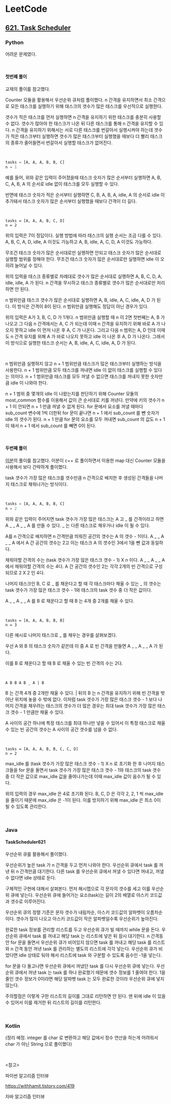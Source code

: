 # LeetCode

## [621. Task Scheduler](https://leetcode.com/problems/task-scheduler/)

### Python

어려운 문제였다.

<br>

#### 첫번째 풀이

교재의 풀이를 참고했다.

Counter 모듈을 활용해서 우선순위 큐처럼 풀이했다. n 간격을 유지하면서 최소 간격으로 모든 태스크를 실행하기 위해 태스크의 갯수가 많은 태스크를 우선적으로 실행한다.

갯수가 적은 태스크를 먼저 실행하면 n 간격을 유지하기 위한 태스크를 충분히 사용할 수 없다. 갯수가 많아야 한 태스크가 나온 뒤 다른 태스크를 통해 n 간격을 유지할 수 있다. n 간격을 유지하기 위해서는 서로 다른 태스크를 번갈아서 실행시켜야 하는데 갯수가 적은 태스크부터 실행하면 갯수가 많은 태스크부터 실행했을 때보다 더 빨리 태스크의 종류가 줄어들면서 번갈아서 실행할 태스크가 없어진다.

<br>

```python
tasks = [A, A, A, B, B, C] 
n = 1
```

예를 들어, 위와 같은 입력이 주어졌을때 태스크 숫자가 많은 순서부터 실행하면 A, B, C, A, B, A 의 순서로 idle 없이 태스크를 모두 실행할 수 있다.

반면에 태스크 숫자가 적은 순서부터 실행하면 C, B, A, B, A, idle, A 의 순서로 idle 이 추가돼서 태스크 숫자가 많은 순서부터 실행했을 때보다 간격이 더 길다.

<br>

```
tasks = [A, A, A, B, C, D]
n = 2
```

위의 입력은 7이 정답이다. 실행 방법에 따라 태스크의 실행 순서는 조금 다를 수 있다. A, B, C, A, D, idle, A 이것도 가능하고 A, B, idle, A, C, D, A 이것도 가능하다.

무조건 태스크 숫자가 많은 순서대로만 실행하면 안되고 태스크 숫자가 많은 순서대로 실행할 범위를 정해야 한다. 무조건 태스크 숫자가 많은 순서대로만 실행하면 idle 이 오히려 늘어날 수 있다.

위의 입력을 태스크 종류별로 차례대로 갯수가 많은 순서대로 실행하면 A, B, C, D, A, idle, idle, A 가 된다. n 간격을 무시하고 태스크 종류별로 갯수가 많은 순서대로만 처리하면 안 된다.

n 범위만큼 태스크 갯수가 많은 순서대로 실행하면 A, B, idle, A, C, idle, A, D 가 된다. 이 방식은 간격이 8이 된다. n 범위만큼 실행해도 정답이 아닌 경우가 있다.

위의 입력은 A가 3, B, C, D 가 1개다. n 범위만큼 실행할 때 n 이 2면 첫번째는 A, B 가 나오고 그 다음 n 간격에서는 A, C 가 되는데 이때 n 간격을 유지하기 위해 바로 A 가 나오지 못하고 idle 이 먼저 나온 후 A, C 가 나온다. 그리고 다음 n 범위는 A, D 인데 이때도 n 간격 유지를 위해 A 가 바로 나오지 못하고 idle 이 나온 후 A, D 가 나온다. 그래서 이 방식으로 실행한 태스크 순서는  A, B, idle, A, C, idle, A, D 가 된다.

<br>

n 범위만큼 실행하지 않고 n + 1 범위만큼 태스크가 많은 태스크부터 실행하는 방식을 사용한다. n + 1 범위만큼 모두 태스크를 꺼내면 idle 이 없이 태스크를 실행할 수 있다는 의미다. n + 1 범위만큼 태스크를 모두 꺼낼 수 없으면 태스크를 꺼내지 못한 숫자만큼 idle 이 나와야 한다.

n + 1 범위 중 몇개의 idle 이 나왔는지를 판단하기 위해 Counter 모듈의 most_common 함수를 이용해서 값이 큰 순서대로 키를 꺼낸다. 만약에 키의 갯수가 n + 1 이 안되면 n + 1 만큼 꺼낼 수 없게 된다. for 문에서 요소를 꺼낼 때마다 sub_count 변수에 1씩 더한뒤 for 문이 끝나면 n + 1 에서 sub_count 를 뺀 숫자가 idle 의 갯수가 된다. n  + 1 만큼 for 문의 요소를 모두 꺼내면 sub_count 의 값도 n + 1 이 돼서 n + 1 에서 sub_count 를 빼면 0이 된다.

<br>

#### 두번째 풀이

[이분](https://withhamit.tistory.com/419)의 풀이를 참고했다. 이분이 c++ 로 풀이하면서 이용한 map 대신 Counter 모듈을 사용해서 보다 간략하게 풀이했다.

task 갯수가 가장 많은 태스크를 갯수만큼 n 간격으로 배치한 후 생성된 간격들을 나머지 태스크로 채워나가는 방식이다.

<br>

```python
tasks = [A, A, A, B, B, C]
n = 2
```

위와 같은 입력이 주어지면 task 갯수가 가장 많은 태스크는 A 고 _ 를 간격이라고 하면 A _ _ A _ _ A 를 만들 수 있다. _ 는 다른 태스크로 채우거나 idle 이 될 수 있다.

A를 n 간격으로 배치하면 n 간격만큼 띄워진 공간의 갯수는 A 의 갯수 - 1이다. A _ _ A _ _ A 에서 A 간 공간의 갯수는 2고 이는 태스크 A 의 갯수인 3에서 1을 뺀 값과 동일하다.

채워야할 간격의 수는 (task 갯수가 가장 많은 태스크 갯수 - 1) X n 이다. A _ _ A _ _ A 에서 채워야할 간격의 수는 4다. A 간 공간의 갯수인 2는 각각 2개의 빈 간격으로 구성되므로 2 X 2 인 4다.

나머지 태스크인 B, C 로 _ 를 채운다고 할 때 각 태스크마다 채울 수 있는 _ 의 갯수는 task 갯수가 가장 많은 태스크 갯수 - 1와 태스크의 task 갯수 중 더 작은 값이다. 

A _ _ A _ _ A 를 B 로 채운다고 할 때 B 는 4개 중 2개를 채울 수 있다.

<br>

```
tasks = [A, A, A, B, B, B]
n = 3
```

다른 예시로 나머지 태스크로 _ 를 채우는 경우를 살펴보겠다.

우선 A 와 B 의 태스크 숫자가 같은데 이 중 A 로 빈 간격을 만들면 A _ _ A _ _ A 가 된다.

이를 B 로 채운다고 할 때 B 로 채울 수 있는 빈 간격의 수는 2다. 

<br>

```
A B B A B _ A | B
```

B 는 간격 4개 중 2개만 채울 수 있다. | 뒤의 B 는 n 간격을 유지하기 위해 빈 간격을 벗어난 위치에 놓을 수 밖에 없다. 이처럼 task 갯수가 가장 많은 태스크 갯수 - 1 보다 나머지 간격을 채우려는 태스크의 갯수가 더 많은 경우는 최대 task 갯수가 가장 많은 태스크 갯수 - 1 만큼만 채울 수 있다.

A 사이의 공간 하나에 특정 태스크를 최대 하나만 넣을 수 있어서 이 특정 태스크로 채울 수 있는 빈 공간의 갯수는 A 사이의 공간 갯수를 넘을 수 없다.

<br>

```
tasks = [A, A, A, B, B, C, C, D]
n = 2
```

max_idle 를 (task 갯수가 가장 많은 태스크 갯수 - 1) X n 로 초기화 한 후 나머지 태스크들을 for 문을 돌면서 task 갯수가 가장 많은 태스크 갯수 - 1와 태스크의 task 갯수 중 더 작은 값으로 max_idle 값을 줄여나가는데 이때 max_idle 값이 음수가 될 수 있다.

위의 입력의 경우 max_idle 은 4로 초기화 된다. B, C, D 은 각각 2, 2, 1 씩 max_idle 을 줄이기 때문에 max_idle 은 -1이 된다. 이를 방지하기 위해 max_idle 은 최소 0이 될 수 있도록 관리한다.

<br>

### Java

#### TaskScheduler621

우선순위 큐를 활용해서 풀이했다.

우선순위가 높은 task 가 n 간격을 두고 먼저 나와야 한다. 우선순위 큐에서 task 를 꺼낸 뒤 n 간격만큼 대기한다. 다른 task 를 우선순위 큐에서 꺼낼 수 있다면 꺼내고, 꺼낼 수 없다면 idle 상태로 둔다.

구체적인 구현에 대해서 살펴본다. 먼저 해시맵으로 각 문자의 갯수를 세고 이를 우선순위 큐에 넣는다. 우선순위 큐에 들어가는 요소(task)는 길이 2의 배열로 아스키 코드값과 갯수로 이루어진다.

우선순위 큐의 정렬 기준은 문자 갯수가 내림차순, 아스키 코드값의 알파벳이 오름차순이다. 갯수가 많이 나오고 아스키 코드값이 작은 알파벳일수록 우선순위가 높아진다.

완료한 task 정보를 관리할 리스트를 두고 우선순위 큐가 빌 때까지 while 문을 돈다. 우선순위 큐에서 task 를 꺼내고 해당 task 는 리스트에 넣은 뒤 잠시 대기한다. n 간격동안 for 문을 돌면서 우선순위 큐가 비어있지 않으면 task 를 꺼내고 해당 task 를 리스트와 n 간격 동안 꺼낸 task 를 관리하는 별도의 리스트에 각각 넣는다. 우선순위 큐가 비었다면 idle 상태로 둬야 해서 리스트에 task 와 구분할 수 있도록 음수인 -1을 넣는다.

for 문을 다 돌고나면 우선순위 큐에서 꺼냈던 task 를 다시 우선순위 큐에 넣는다. 우선순위 큐에서 꺼낸 task 는 task 를 하나 완료했기 때문에 갯수 정보를 1 줄여야 한다. 1을 줄인 갯수 정보가 0이라면 해당 알파벳 task 는 모두 완료한 것이라 우선순위 큐에 넣지 않는다.

주의할점은 이렇게 구한 리스트의 길이를 그대로 리턴하면 안 된다. 맨 뒤에 idle 이 있을 수 있어서 이를 제거한 뒤 리스트의 길이를 리턴한다.

<br>

### Kotlin

(정리 예정. integer 를 char 로 변환하고 해당 값에서 정수 연산을 하는게 어려워서 char 가 아닌 String 으로 풀이했다)

<br>

<참고>

파이썬 알고리즘 인터뷰

https://withhamit.tistory.com/419

자바 알고리즘 인터뷰

